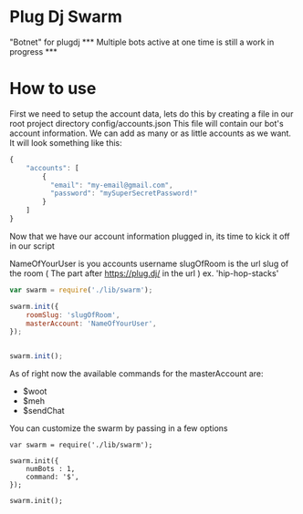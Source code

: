 Plug Dj Swarm
===

"Botnet" for plugdj 
*** Multiple bots active at one time is still a work in progress ***

How to use
==

First we need to setup the account data, lets do this by creating a file in our root project directory config/accounts.json
This file will contain our bot's account information. We can add as many or as little accounts as we want. It will look something like this:

```javascript
{
    "accounts": [
        {
          "email": "my-email@gmail.com",
          "password": "mySuperSecretPassword!"
        }
    ]
}
```

Now that we have our account information plugged in, its time to kick it off in our script

NameOfYourUser is you accounts username
slugOfRoom is the url slug of the room ( The part after https://plug.dj/ in the url ) ex. 'hip-hop-stacks' 

```javascript
var swarm = require('./lib/swarm');

swarm.init({
    roomSlug: 'slugOfRoom',
    masterAccount: 'NameOfYourUser',
});


swarm.init();
```

As of right now the available commands for the masterAccount are: 
* $woot
* $meh
* $sendChat

You can customize the swarm by passing in a few options 
```
var swarm = require('./lib/swarm');

swarm.init({
    numBots : 1,
    command: '$',
});

swarm.init();
```
